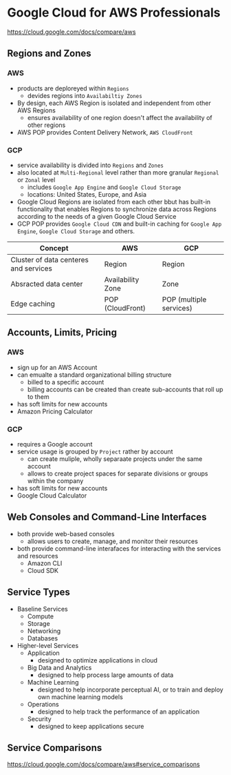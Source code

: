 # Google Cloud for AWS Professionals

<https://cloud.google.com/docs/compare/aws>

## Regions and Zones

### AWS

- products are deploreyed within `Regions`
  - devides regions into `Availabiltiy Zones`
- By design, each AWS Region is isolated and independent from other AWS Regions
  - ensures availability of one region doesn't affect the availability of other regions
- AWS POP provides Content Delivery Network, `AWS CloudFront`

### GCP

- service availability is divided into `Regions` and `Zones`
- also located at `Multi-Regional` level rather than more granular `Regional` or `Zonal` level
  - includes `Google App Engine` and `Google Cloud Storage`
  - locations: United States, Europe, and Asia
- Google Cloud Regions are isolated from each other bbut has built-in functionality that enables Regions to synchronize data across Regions according to the needs of a given Google Cloud Service
- GCP POP provides `Google Cloud CDN` and built-in caching for `Google App Engine`, `Google Cloud Storage` and others.

| Concept | AWS | GCP |
| --| -- | -- |
| Cluster of data centeres and services | Region | Region |
| Absracted data center | Availability Zone | Zone |
| Edge caching | POP (CloudFront) | POP (multiple services) |

## Accounts, Limits, Pricing

### AWS

- sign up for an AWS Account
- can emualte a standard organizational billing structure
  - billed to a specific account
  - billing accounts can be created than create sub-accounts that roll up to them
- has soft limits for new accounts
- Amazon Pricing Calculator

### GCP

- requires a Google account
- service usage is grouped by `Project` rather by account
  - can create muliple, wholly separaate projects under the same account
  - allows to create project spaces for separate divisions or groups within the company
- has soft limits for new accounts
- Google Cloud Calculator

## Web Consoles and Command-Line Interfaces

- both provide web-based consoles
  - allows users to create, manage, and monitor their resources
- both provide command-line interafaces for interacting with the services and resources
  - Amazon CLI
  - Cloud SDK

## Service Types

- Baseline Services
  - Compute
  - Storage
  - Networking
  - Databases
- Higher-level Services
  - Application
    - designed to optimize applications in cloud
  - Big Data and Analytics
    - designed to help process large amounts of data
  - Machine Learning
    - designed to help incorporate perceptual AI, or to train and deploy own machine learning models
  - Operations
    - designed to help track the performance of an application
  - Security
    - designed to keep applications secure

## Service Comparisons

<https://cloud.google.com/docs/compare/aws#service_comparisons>
